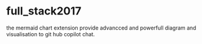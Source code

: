 # full_stack2017
the mermaid chart extension provide advancced and powerfull diagram and visualisation to git hub copilot chat.

